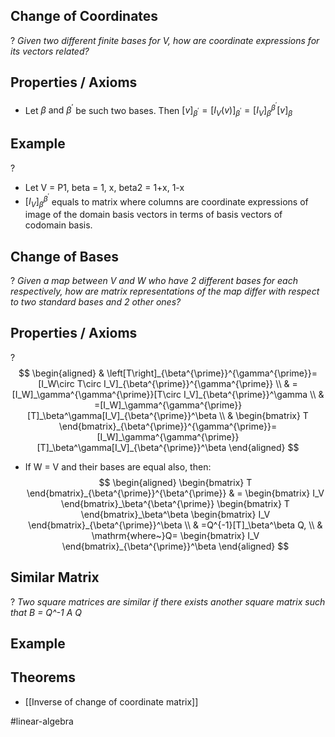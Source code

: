 
## Change of Coordinates
?
*Given two different finite bases for V, how are coordinate expressions for its vectors related?*
## Properties / Axioms
- Let $\beta \text{ and } \beta^{'}$ be such two bases. Then $[v]_{\beta^{'}} = [I_{V}(v)]_{\beta^{'}} = [I_{V}]_{\beta}^{\beta^{'}}[v]_{\beta}$ 

## Example
?
- Let V = P1, beta = 1, x, beta2 = 1+x, 1-x
- $[I_{V}]_{\beta}^{\beta^{'}}$ equals to matrix where columns are coordinate expressions of image of the domain basis vectors in terms of basis vectors of codomain basis.

## Change of Bases
?
*Given a map between V and W who have 2 different bases for each respectively, how are matrix representations of the map differ with respect to two standard bases and 2 other ones?*

## Properties / Axioms
?
$$
\begin{aligned}
 & \left[T\right]_{\beta^{\prime}}^{\gamma^{\prime}}=[I_W\circ T\circ I_V]_{\beta^{\prime}}^{\gamma^{\prime}} \\
 & =[I_W]_\gamma^{\gamma^{\prime}}[T\circ I_V]_{\beta^{\prime}}^\gamma \\
 & =[I_W]_\gamma^{\gamma^{\prime}}[T]_\beta^\gamma[I_V]_{\beta^{\prime}}^\beta \\
 & 
\begin{bmatrix}
T
\end{bmatrix}_{\beta^{\prime}}^{\gamma^{\prime}}=[I_W]_\gamma^{\gamma^{\prime}}[T]_\beta^\gamma[I_V]_{\beta^{\prime}}^\beta
\end{aligned}
$$
- If W = V and their bases are equal also, then:
$$
\begin{aligned}
\begin{bmatrix}
T
\end{bmatrix}_{\beta^{\prime}}^{\beta^{\prime}} & =
\begin{bmatrix}
I_V
\end{bmatrix}_\beta^{\beta^{\prime}}
\begin{bmatrix}
T
\end{bmatrix}_\beta^\beta
\begin{bmatrix}
I_V
\end{bmatrix}_{\beta^{\prime}}^\beta \\
 & =Q^{-1}[T]_\beta^\beta Q, \\
 & \mathrm{where~}Q=
\begin{bmatrix}
I_V
\end{bmatrix}_{\beta^{\prime}}^\beta
\end{aligned}
$$

## Similar Matrix
?
*Two square matrices are similar if there exists another square matrix such that B = Q^-1 A Q*
## Example


## Theorems
- [[Inverse of change of coordinate matrix]]



#linear-algebra